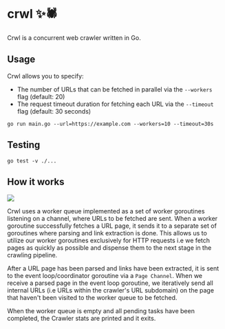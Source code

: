 # crwl ✨🕷

Crwl is a concurrent web crawler written in Go.


## Usage

Crwl allows you to specify:
 - The number of URLs that can be fetched in parallel via the `--workers` flag (default: 20)
 - The request timeout duration for fetching each URL via the `--timeout` flag (default: 30 seconds)

````
go run main.go --url=https://example.com --workers=10 --timeout=30s
````

## Testing

````
go test -v ./...
````

## How it works

![](https://res.cloudinary.com/chudi/image/upload/v1611075709/A4_-_1.png)

Crwl uses a worker queue implemented as a set of worker goroutines listening on a channel, where URLs to be fetched are sent. When a worker goroutine successfully fetches a URL page, it sends it to a separate set of goroutines where parsing and link extraction is done. This allows us to utilize our worker goroutines exclusively for HTTP requests i.e we fetch pages as quickly as possible and dispense them to the next stage in the crawling pipeline. 

After a URL page has been parsed and links have been extracted, it is sent to the event loop/coordinator goroutine via a `Page Channel`. When we receive a parsed page in the event loop goroutine, we iteratively send all internal URLs (i.e URLs within the crawler's URL subdomain) on the page that haven't been visited to the worker queue to be fetched.

When the worker queue is empty and all pending tasks have been completed, the Crawler stats are printed and it exits.
